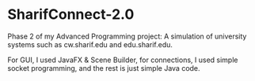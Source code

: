 # **SharifConnect-2.0**



Phase 2 of my Advanced Programming project: A simulation of university systems such as cw.sharif.edu and edu.sharif.edu.

For GUI, I used JavaFX & Scene Builder, for connections, I used simple socket programming, and the rest is just simple Java code.
